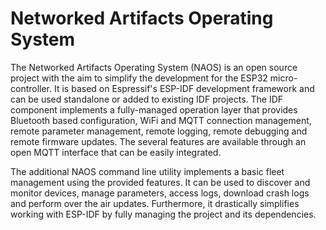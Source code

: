 # Networked Artifacts Operating System

The Networked Artifacts Operating System (NAOS) is an open source project with the aim to simplify the development for
the ESP32 micro-controller. It is based on Espressif's ESP-IDF development framework and can be used standalone or
added to existing IDF projects. The IDF component implements a fully-managed operation layer that provides Bluetooth based
configuration, WiFi and MQTT connection management, remote parameter management, remote logging, remote debugging and
remote firmware updates. The several features are available through an open MQTT interface that can be easily integrated.

The additional NAOS command line utility implements a basic fleet management using the provided features. It can be used
to discover and monitor devices, manage parameters, access logs, download crash logs and perform over the air updates.
Furthermore, it drastically simplifies working with ESP-IDF by fully managing the project and its dependencies.
